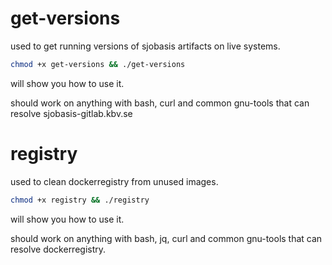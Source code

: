 # get-versions
used to get running versions of sjobasis artifacts on live systems.

```bash
chmod +x get-versions && ./get-versions
```

will show you how to use it.

should work on anything with bash, curl and common gnu-tools that can resolve sjobasis-gitlab.kbv.se

# registry
used to clean dockerregistry from unused images.

```bash
chmod +x registry && ./registry
```

will show you how to use it.

should work on anything with bash, jq, curl and common gnu-tools that can resolve dockerregistry.
